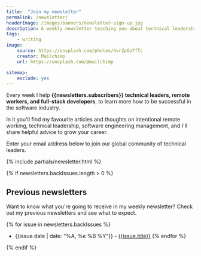 ```yaml
---
title:  "Join my newsletter"
permalink: /newsletter/
headerImage: /images/banners/newsletter-sign-up.jpg
description: A weekly newsletter teaching you about technical leadership, remote working, software engineering management, and helpful advice to grow your career.
tags:
    - writing
image:
    source: https://unsplash.com/photos/4vrZpOo7fTc
    creator: Mailchimp
    url: https://unsplash.com/@mailchimp

sitemap:
    exclude: yes
---
```


Every week I help **{{newsletters.subscribers}} technical leaders, remote workers, and full-stack developers**, to learn more how to be successful in the software industry.

In it you'll find my favourite articles and thoughts on intentional remote working, technical leadership, software engineering management, and I'll share helpful advice to grow your career.

Enter your email address below to join our global community of technical leaders.

{% include partials/newsletter.html %}

{% if newsletters.backIssues.length > 0 %}
## Previous newsletters

Want to know what you're going to receive in my weekly newsletter? Check out my previous newsletters and see what to expect.

{% for issue in newsletters.backIssues %}
* {{issue.date | date: "%A, %e %B %Y"}} - [{{issue.title}}]({{issue.url}})
{% endfor %}

{% endif %}